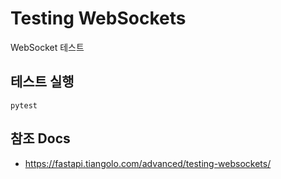 # Testing WebSockets

WebSocket 테스트


## 테스트 실행

```
pytest
```


## 참조 Docs

- https://fastapi.tiangolo.com/advanced/testing-websockets/
